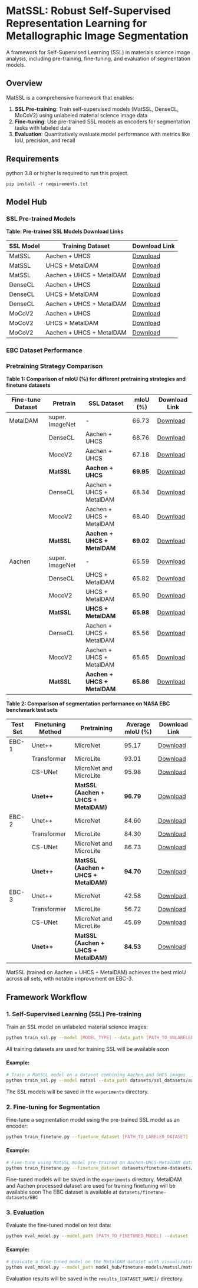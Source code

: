 # MatSSL: Robust Self-Supervised Representation Learning for Metallographic Image Segmentation

A framework for Self-Supervised Learning (SSL) in materials science image analysis, including pre-training, fine-tuning, and evaluation of segmentation models.

## Overview

MatSSL is a comprehensive framework that enables:

1. **SSL Pre-training**: Train self-supervised models (MatSSL, DenseCL, MoCoV2) using unlabeled material science image data
2. **Fine-tuning**: Use pre-trained SSL models as encoders for segmentation tasks with labeled data
3. **Evaluation**: Quantitatively evaluate model performance with metrics like IoU, precision, and recall

## Requirements

python 3.8 or higher is required to run this project.

```
pip install -r requirements.txt
```

## Model Hub

### SSL Pre-trained Models

**Table: Pre-trained SSL Models Download Links**

| SSL Model | Training Dataset | Download Link |
|-----------|------------------|--------------|
| MatSSL    | Aachen + UHCS    | [Download](https://huggingface.co/dhp510/MatSSL/tree/main/model_hub/ssl-models/matssl) |
| MatSSL    | UHCS + MetalDAM  | [Download](https://huggingface.co/dhp510/MatSSL/tree/main/model_hub/ssl-models/matssl) |
| MatSSL    | Aachen + UHCS + MetalDAM | [Download](https://huggingface.co/dhp510/MatSSL/tree/main/model_hub/ssl-models/matssl) |
| DenseCL   | Aachen + UHCS    | [Download](https://huggingface.co/dhp510/MatSSL/tree/main/model_hub/ssl-models/densecl) |
| DenseCL   | UHCS + MetalDAM  | [Download](https://huggingface.co/dhp510/MatSSL/tree/main/model_hub/ssl-models/densecl) |
| DenseCL   | Aachen + UHCS + MetalDAM | [Download](https://huggingface.co/dhp510/MatSSL/tree/main/model_hub/ssl-models/densecl) |
| MoCoV2    | Aachen + UHCS    | [Download](https://huggingface.co/dhp510/MatSSL/tree/main/model_hub/ssl-models/mocov2) |
| MoCoV2    | UHCS + MetalDAM  | [Download](https://huggingface.co/dhp510/MatSSL/tree/main/model_hub/ssl-models/mocov2) |
| MoCoV2    | Aachen + UHCS + MetalDAM | [Download](https://huggingface.co/dhp510/MatSSL/tree/main/model_hub/ssl-models/mocov2) |

### EBC Dataset Performance

### Pretraining Strategy Comparison

**Table 1: Comparison of mIoU (%) for different pretraining strategies and finetune datasets**

| Fine-tune Dataset | Pretrain | SSL Dataset | mIoU (%) | Download Link |
|-------------------|----------|-------------|----------|--------------|
| MetalDAM          | super. ImageNet | - | 66.73 | [Download](https://huggingface.co/dhp510/MatSSL/tree/main/model_hub/finetune-models/imagenet) |
|                   | DenseCL  | Aachen + UHCS | 68.76 | [Download](https://huggingface.co/dhp510/MatSSL/tree/main/model_hub/finetune-models/densecl) |
|                   | MocoV2   | Aachen + UHCS | 67.18 | [Download](https://huggingface.co/dhp510/MatSSL/tree/main/model_hub/finetune-models/mocov2) |
|                   | **MatSSL** | **Aachen + UHCS** | **69.95** | [Download](https://huggingface.co/dhp510/MatSSL/tree/main/model_hub/finetune-models/matssl) |
|                   | DenseCL  | Aachen + UHCS + MetalDAM | 68.34 | [Download](https://huggingface.co/dhp510/MatSSL/tree/main/model_hub/finetune-models/densecl) |
|                   | MocoV2   | Aachen + UHCS + MetalDAM | 68.40 | [Download](https://huggingface.co/dhp510/MatSSL/tree/main/model_hub/finetune-models/matssl) |
|                   | **MatSSL** | **Aachen + UHCS + MetalDAM** | **69.02** | [Download](https://github.com/MatSSL/models/matssl-aachen-uhcs-metaldam-finetune-on-metaldam.pth) |
| Aachen            | super. ImageNet | - | 65.59 | [Download](https://huggingface.co/dhp510/MatSSL/tree/main/model_hub/finetune-models/imagenet) |
|                   | DenseCL  | UHCS + MetalDAM | 65.82 | [Download](https://huggingface.co/dhp510/MatSSL/tree/main/model_hub/finetune-models/densecl) |
|                   | MocoV2   | UHCS + MetalDAM | 65.90 | [Download](https://huggingface.co/dhp510/MatSSL/tree/main/model_hub/finetune-models/mocov2) |
|                   | **MatSSL** | **UHCS + MetalDAM** | **65.98** | [Download](https://huggingface.co/dhp510/MatSSL/tree/main/model_hub/finetune-models/matssl) |
|                   | DenseCL  | Aachen + UHCS + MetalDAM | 65.56 | [Download](https://huggingface.co/dhp510/MatSSL/tree/main/model_hub/finetune-models/densecl) |
|                   | MocoV2   | Aachen + UHCS + MetalDAM | 65.65 | [Download](https://huggingface.co/dhp510/MatSSL/tree/main/model_hub/finetune-models/matssl) |
|                   | **MatSSL** | **Aachen + UHCS + MetalDAM** | **65.86** | [Download](https://huggingface.co/dhp510/MatSSL/tree/main/model_hub/finetune-models/matssl) |

**Table 2: Comparison of segmentation performance on NASA EBC benchmark test sets**

| Test Set | Finetuning Method | Pretraining | Average mIoU (%) | Download Link |
|----------|-------------------|-------------|------------------|--------------|
| EBC-1    | Unet++            | MicroNet    | 95.17            | [Download](https://github.com/MatSSL/models/micronet-finetune-on-ebc1.pth) |
|          | Transformer       | MicroLite   | 93.01            | [Download](https://github.com/MatSSL/models/microlite-finetune-on-ebc1.pth) |
|          | CS-UNet           | MicroNet and MicroLite | 95.98 | [Download](https://github.com/MatSSL/models/csunet-finetune-on-ebc1.pth) |
|          | **Unet++**        | **MatSSL (Aachen + UHCS + MetalDAM)** | **96.79** | [Download](https://github.com/MatSSL/models/matssl-aachen-uhcs-metaldam-finetune-on-ebc1.pth) |
| EBC-2    | Unet++            | MicroNet    | 84.60            | [Download](https://github.com/MatSSL/models/micronet-finetune-on-ebc2.pth) |
|          | Transformer       | MicroLite   | 84.30            | [Download](https://github.com/MatSSL/models/microlite-finetune-on-ebc2.pth) |
|          | CS-UNet           | MicroNet and MicroLite | 86.73 | [Download](https://github.com/MatSSL/models/csunet-finetune-on-ebc2.pth) |
|          | **Unet++**        | **MatSSL (Aachen + UHCS + MetalDAM)** | **94.70** | [Download](https://github.com/MatSSL/models/matssl-aachen-uhcs-metaldam-finetune-on-ebc2.pth) |
| EBC-3    | Unet++            | MicroNet    | 42.58            | [Download](https://github.com/MatSSL/models/micronet-finetune-on-ebc3.pth) |
|          | Transformer       | MicroLite   | 56.72            | [Download](https://github.com/MatSSL/models/microlite-finetune-on-ebc3.pth) |
|          | CS-UNet           | MicroNet and MicroLite | 45.69 | [Download](https://github.com/MatSSL/models/csunet-finetune-on-ebc3.pth) |
|          | **Unet++**        | **MatSSL (Aachen + UHCS + MetalDAM)** | **84.53** | [Download](https://github.com/MatSSL/models/matssl-aachen-uhcs-metaldam-finetune-on-ebc3.pth) |

MatSSL (trained on Aachen + UHCS + MetalDAM) achieves the best mIoU across all sets, with notable improvement on EBC-3.

## Framework Workflow

### 1. Self-Supervised Learning (SSL) Pre-training

Train an SSL model on unlabeled material science images:

```bash
python train_ssl.py --model [MODEL_TYPE] --data_path [PATH_TO_UNLABELED_DATASET] [OPTIONS]
```

All training datasets are used for training SSL will be available soon

#### Example:

```bash
# Train a MatSSL model on a dataset combining Aachen and UHCS images
python train_ssl.py --model matssl --data_path datasets/ssl_datasets/aachen-uhcs 
```

The SSL models will be saved in the `experiments` directory.

### 2. Fine-tuning for Segmentation

Fine-tune a segmentation model using the pre-trained SSL model as an encoder:

```bash
python train_finetune.py --finetune_dataset [PATH_TO_LABELED_DATASET] --ssl_weights_path [PATH_TO_SSL_WEIGHTS] [OPTIONS]
```

#### Example:

```bash
# Fine-tune using MatSSL model pre-trained on Aachen-UHCS-MetalDAM dataset for segmenting Aachen images
python train_finetune.py --finetune_dataset datasets/finetune-datasets/EBC/nasa-EBC1 --ssl_weights_path model_hub/ssl-models/matssl/matssl-aachen-uhcs-metaldam.pth --gpu_id 0
```

Fine-tuned models will be saved in the `experiments` directory.
MetalDAM and Aachen processed dataset are used for training finetuning will be available soon
The EBC dataset is available at `datasets/finetune-datasets/EBC`

### 3. Evaluation

Evaluate the fine-tuned model on test data:

```bash
python eval_model.py --model_path [PATH_TO_FINETUNED_MODEL] --dataset [PATH_TO_TEST_DATASET] [OPTIONS]
```

#### Example:

```bash
# Evaluate a fine-tuned model on the MetalDAM dataset with visualization
python eval_model.py --model_path model_hub/finetune-models/matssl/matssl-aachen-uhcs-metaldam-finetune-on-ebc3.pth --dataset datasets/finetune-datasets/EBC/nasa-EBC3 --save_visualizations
```

Evaluation results will be saved in the `results_[DATASET_NAME]/` directory.




